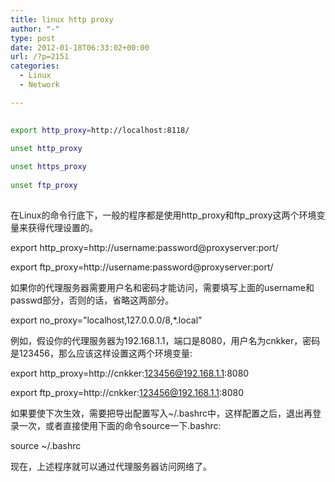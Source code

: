 ```yaml
---
title: linux http proxy
author: "-"
type: post
date: 2012-01-18T06:33:02+00:00
url: /?p=2151
categories:
  - Linux
  - Network

---
```

```bash
  
export http_proxy=http://localhost:8118/

unset http_proxy
  
unset https_proxy
  
unset ftp_proxy
  
```

在Linux的命令行底下，一般的程序都是使用http_proxy和ftp_proxy这两个环境变量来获得代理设置的。

export http_proxy=http://username:password@proxyserver:port/
  
export ftp_proxy=http://username:password@proxyserver:port/
  
如果你的代理服务器需要用户名和密码才能访问，需要填写上面的username和passwd部分，否则的话，省略这两部分。

export no_proxy="localhost,127.0.0.0/8,*.local"

例如，假设你的代理服务器为192.168.1.1，端口是8080，用户名为cnkker，密码是123456，那么应该这样设置这两个环境变量: 

export http_proxy=http://cnkker:123456@192.168.1.1:8080
  
export ftp_proxy=http://cnkker:123456@192.168.1.1:8080

如果要使下次生效，需要把导出配置写入~/.bashrc中，这样配置之后，退出再登录一次，或者直接使用下面的命令source一下.bashrc: 
  
source ~/.bashrc
  
现在，上述程序就可以通过代理服务器访问网络了。